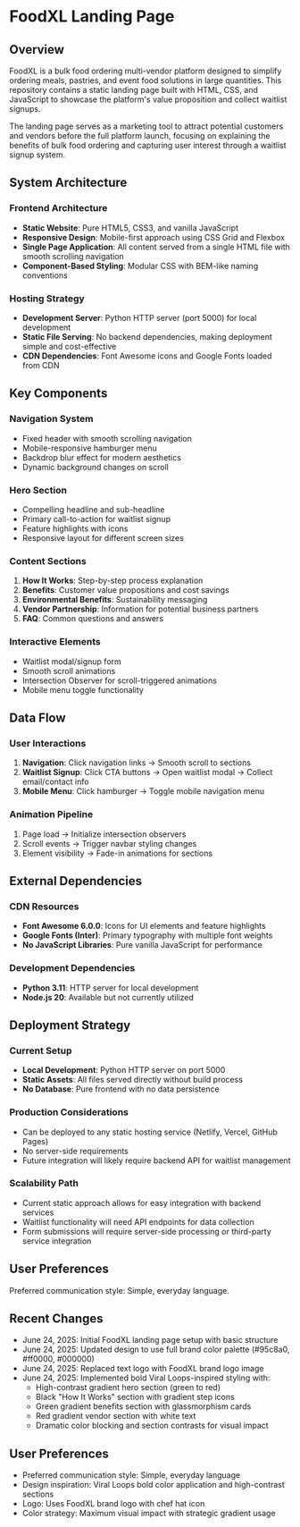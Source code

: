 # FoodXL Landing Page

## Overview

FoodXL is a bulk food ordering multi-vendor platform designed to simplify ordering meals, pastries, and event food solutions in large quantities. This repository contains a static landing page built with HTML, CSS, and JavaScript to showcase the platform's value proposition and collect waitlist signups.

The landing page serves as a marketing tool to attract potential customers and vendors before the full platform launch, focusing on explaining the benefits of bulk food ordering and capturing user interest through a waitlist signup system.

## System Architecture

### Frontend Architecture
- **Static Website**: Pure HTML5, CSS3, and vanilla JavaScript
- **Responsive Design**: Mobile-first approach using CSS Grid and Flexbox
- **Single Page Application**: All content served from a single HTML file with smooth scrolling navigation
- **Component-Based Styling**: Modular CSS with BEM-like naming conventions

### Hosting Strategy
- **Development Server**: Python HTTP server (port 5000) for local development
- **Static File Serving**: No backend dependencies, making deployment simple and cost-effective
- **CDN Dependencies**: Font Awesome icons and Google Fonts loaded from CDN

## Key Components

### Navigation System
- Fixed header with smooth scrolling navigation
- Mobile-responsive hamburger menu
- Backdrop blur effect for modern aesthetics
- Dynamic background changes on scroll

### Hero Section
- Compelling headline and sub-headline
- Primary call-to-action for waitlist signup
- Feature highlights with icons
- Responsive layout for different screen sizes

### Content Sections
1. **How It Works**: Step-by-step process explanation
2. **Benefits**: Customer value propositions and cost savings
3. **Environmental Benefits**: Sustainability messaging
4. **Vendor Partnership**: Information for potential business partners
5. **FAQ**: Common questions and answers

### Interactive Elements
- Waitlist modal/signup form
- Smooth scroll animations
- Intersection Observer for scroll-triggered animations
- Mobile menu toggle functionality

## Data Flow

### User Interactions
1. **Navigation**: Click navigation links → Smooth scroll to sections
2. **Waitlist Signup**: Click CTA buttons → Open waitlist modal → Collect email/contact info
3. **Mobile Menu**: Click hamburger → Toggle mobile navigation menu

### Animation Pipeline
1. Page load → Initialize intersection observers
2. Scroll events → Trigger navbar styling changes
3. Element visibility → Fade-in animations for sections

## External Dependencies

### CDN Resources
- **Font Awesome 6.0.0**: Icons for UI elements and feature highlights
- **Google Fonts (Inter)**: Primary typography with multiple font weights
- **No JavaScript Libraries**: Pure vanilla JavaScript for performance

### Development Dependencies
- **Python 3.11**: HTTP server for local development
- **Node.js 20**: Available but not currently utilized

## Deployment Strategy

### Current Setup
- **Local Development**: Python HTTP server on port 5000
- **Static Assets**: All files served directly without build process
- **No Database**: Pure frontend with no data persistence

### Production Considerations
- Can be deployed to any static hosting service (Netlify, Vercel, GitHub Pages)
- No server-side requirements
- Future integration will likely require backend API for waitlist management

### Scalability Path
- Current static approach allows for easy integration with backend services
- Waitlist functionality will need API endpoints for data collection
- Form submissions will require server-side processing or third-party service integration

## User Preferences

Preferred communication style: Simple, everyday language.

## Recent Changes

- June 24, 2025: Initial FoodXL landing page setup with basic structure
- June 24, 2025: Updated design to use full brand color palette (#95c8a0, #ff0000, #000000)
- June 24, 2025: Replaced text logo with FoodXL brand logo image
- June 24, 2025: Implemented bold Viral Loops-inspired styling with:
  - High-contrast gradient hero section (green to red)
  - Black "How It Works" section with gradient step icons
  - Green gradient benefits section with glassmorphism cards
  - Red gradient vendor section with white text
  - Dramatic color blocking and section contrasts for visual impact

## User Preferences

- Preferred communication style: Simple, everyday language
- Design inspiration: Viral Loops bold color application and high-contrast sections
- Logo: Uses FoodXL brand logo with chef hat icon
- Color strategy: Maximum visual impact with strategic gradient usage
